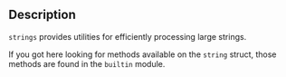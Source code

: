 ## Description

`strings` provides utilities for efficiently processing large strings.

If you got here looking for methods available on the `string` struct, those
methods are found in the `builtin` module.
